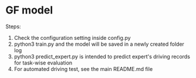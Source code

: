 # GF model

Steps:
1. Check the configuration setting inside config.py
2. python3 train.py and the model will be saved in a newly created folder log
3. python3 predict_expert.py is intended to predict expert's driving records for task-wise evaluation
4. For automated driving test, see the main README.md file
